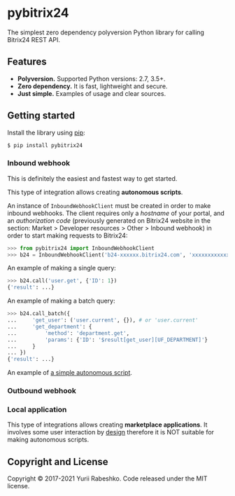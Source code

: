 # pybitrix24
The simplest zero dependency polyversion Python library for calling Bitrix24 REST API.

## Features
- **Polyversion.** Supported Python versions: 2.7, 3.5+.
- **Zero dependency.** It is fast, lightweight and secure.
- **Just simple.** Examples of usage and clear sources.

## Getting started
Install the library using [pip](https://pip.pypa.io/en/stable/):

```bash
$ pip install pybitrix24
```

### Inbound webhook
This is definitely the easiest and fastest way to get started.

This type of integration allows creating **autonomous scripts**.

An instance of `InboundWebhookClient` must be created in order to make inbound webhooks. The client requires only a _hostname_ of your portal, and an _authorization code_ (previously generated on Bitrix24 website in the section: Market > Developer resources > Other > Inbound webhook) in order to start making requests to Bitrix24:
```python
>>> from pybitrix24 import InboundWebhookClient
>>> b24 = InboundWebhookClient('b24-xxxxxx.bitrix24.com', 'xxxxxxxxxxxxxxxx')
```

An example of making a single query:
```python
>>> b24.call('user.get', {'ID': 1})
{'result': ...}
```

An example of making a batch query:
```python
>>> b24.call_batch({
...     'get_user': ('user.current', {}), # or 'user.current'
...     'get_department': {
...         'method': 'department.get',
...         'params': {'ID': '$result[get_user][UF_DEPARTMENT]'}
...     }
... })
{'result': ...}
```

An example of [a simple autonomous script](examples/inbound_webhook.py).

### Outbound webhook

### Local application
This type of integrations allows creating **marketplace applications**. It involves some user interaction by [design](https://tools.ietf.org/html/rfc6749#section-1.3.1) therefore it is NOT suitable for making autonomous scripts. 

## Copyright and License
Copyright © 2017-2021 Yurii Rabeshko. Code released under the MIT license.

